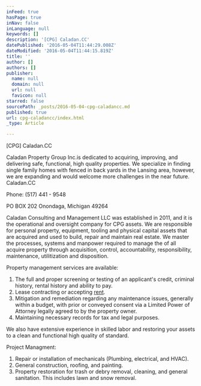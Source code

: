 ```yaml
---
inFeed: true
hasPage: true
inNav: false
inLanguage: null
keywords: []
description: '[CPG] Caladan.CC'
datePublished: '2016-05-04T11:44:29.008Z'
dateModified: '2016-05-04T11:44:15.819Z'
title: ''
author: []
authors: []
publisher:
  name: null
  domain: null
  url: null
  favicon: null
starred: false
sourcePath: _posts/2016-05-04-cpg-caladancc.md
published: true
url: cpg-caladancc/index.html
_type: Article

---
```

\[CPG\] Caladan.CC

Caladan Property Group Inc.is dedicated to acquiring, improving, and delivering safe, functional, high quality properties. We specialize in finding single family homes with fenced in back yards in the Lansing area, however, we are expanding and would welcome more challenges in the near future. Caladan.CC

Phone: (517) 441 - 9548

PO BOX 202 Onondaga, Michigan 49264

Caladan Consulting and Management LLC was established in 2011, and it is the operational and oversight company for CPG assets. We are responsible for personal property, equipment, tooling and physical capital assets that are acquired and used to build, repair and maintain real estate. We master the processes, systems and manpower required to manage the of all acquire property through acquisition, control, accountability, responsibility, maintenance, utilitization and disposition.

Property management services are available:

1. The full and proper screening or testing of an applicant's credit, criminal history, rental history and ability to pay.
2. Lease contracting or accepting [rent][0].
3. Mitigation and remediation regarding any maintenance issues, generally within a budget, with prior or conveyed consent via a Limited Power of Attorney legally agreed to by the property owner.
4. Maintaining necessary records for tax and legal purposes.

We also have extensive experience in skilled labor and restoring your assets to a clean and functional high quality of standard.

Project Managment:

1. Repair or installation of mechanicals (Plumbing, electrical, and HVAC).
2. General construction, roofing, and painting.
3. Property restoration for trash or debry removal, cleaning, and general sanitation. This includes lawn and snow removal.

  


[0]: https://en.wikipedia.org/wiki/Renting "Renting"